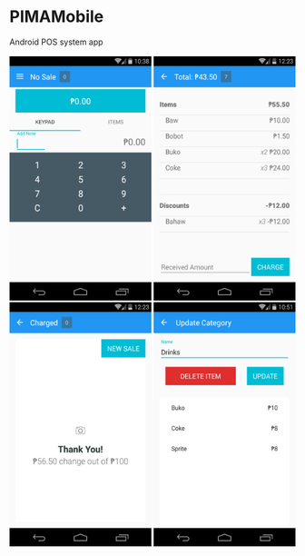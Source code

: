 # PIMAMobile
Android POS system app
<br><br>
<img src="https://github.com/josephmangmang/PIMAMobile/blob/master/screenshots/device-2016-01-31-233523.png" width="250" height="430"/>
<img src="https://github.com/josephmangmang/PIMAMobile/blob/master/screenshots/device-2016-02-05-132341.png" width="250" height="430"/>
<img src="https://github.com/josephmangmang/PIMAMobile/blob/master/screenshots/device-2016-02-05-132410.png" width="250" height="430"/>
<img src="https://github.com/josephmangmang/PIMAMobile/blob/master/screenshots/device-2016-01-31-235139.png" width="250" height="430"/>
